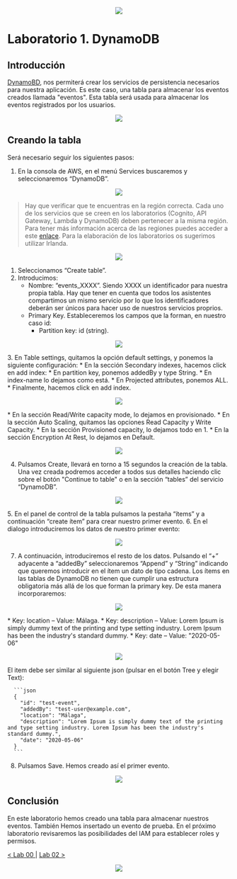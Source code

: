 <p align="center">
    <img src="../resources/header.png">
</p>

# Laboratorio 1. DynamoDB

## Introducción
[DynamoBD](https://docs.aws.amazon.com/es_es/dynamodb/?id=docs_gateway), nos permiterá crear los servicios de persistencia necesarios para nuestra aplicación. Es este caso, una tabla para almacenar los eventos creados llamada "eventos". Esta tabla será usada para almacenar los eventos registrados por los usuarios. 

<p align="center">
    <img src="resources/dynamo.png"/>
</p>


## Creando la tabla
Será necesario seguir los siguientes pasos:

1. En la consola de AWS, en el menú Services buscaremos y seleccionaremos “DynamoDB”.

<p align="center">
    <img src="resources/Picture1.png"/>
</p>

> Hay que verificar que te encuentras en la región correcta. Cada uno de los servicios que se creen en los laboratorios (Cognito, API Gateway, Lambda y DynamoDB) deben pertenecer a la misma región. Para tener más información acerca de las regiones puedes acceder a este [enlace](https://docs.aws.amazon.com/es_es/AWSEC2/latest/UserGuide/using-regions-availability-zones.html). Para la elaboración de los laboratorios os sugerimos utilizar Irlanda.

<p align="center">
    <img src="resources/Picture3.png"/>    
</p>

1. Seleccionamos “Create table”.
2. Introducimos:
   * Nombre: “events_XXXX”. Siendo XXXX un identificador para nuestra propia tabla. Hay que tener en cuenta que todos los asistentes compartimos un mismo servicio por lo que los identificadores deberán ser únicos para hacer uso de nuestros servicios proprios.
   * Primary Key. Estableceremos los campos que la forman, en nuestro caso id:
     * Partition key: id (string).
<p align="center">
    <img src="resources/Picture4.png"/>
</p>  
3. En Table settings, quitamos la opción default settings, y ponemos la siguiente configuración:
   * En la sección Secondary indexes, hacemos click en add index:
     * En partition key, ponemos addedBy y type String.
     *  En index-name lo dejamos como está.
     *  En Projected attributes, ponemos ALL.
     *  Finalmente, hacemos click en add index.
<p align="center">
    <img src="resources/Picture5.png"/>
</p>    
       *  En la sección Read/Write capacity mode, lo dejamos en provisionado.
       *  En la sección Auto Scaling, quitamos las opciones Read Capacity y Write Capacity.
       *  En la sección Provisioned capacity, lo dejamos todo en 1.
       *  En la sección Encryption At Rest, lo dejamos en Default.
<p align="center">
    <img src="resources/Picture6.png"/>
</p>          
       
4. Pulsamos Create, llevará en torno a 15 segundos la creación de la tabla. Una vez creada podremos acceder a todos sus detalles haciendo clic sobre el botón "Continue to table" o en la sección “tables” del servicio “DynamoDB”.
<p align="center">
    <img src="resources/Picture7.png"/>
</p>                                  
5. En el panel de control de la tabla pulsamos la pestaña “ítems” y a continuación “create ítem” para crear nuestro primer evento.
6. En el dialogo introduciremos los datos de nuestro primer evento:

<p align="center">
    <img src="resources/Picture2.png"/>
</p>

7. A continuación, introduciremos el resto de los datos. Pulsando el “+” adyacente a “addedBy” seleccionaremos “Append” y “String” indicando que queremos introducir en el ítem un dato de tipo cadena. Los ítems en las tablas de DynamoDB no tienen que cumplir una estructura obligatoria más allá de los que forman la primary key. De esta manera incorporaremos:
<p align="center">
    <img src="resources/Picture8.png"/>
</p>
   * Key: location – Value: Málaga.
   * Key: description – Value: Lorem Ipsum is simply dummy text of the printing and type setting industry. Lorem Ipsum has been the industry's standard dummy.
   * Key: date – Value: "2020-05-06"
<p align="center">
    <img src="resources/Picture9.png"/>
</p>
  
   El item debe ser similar al siguiente json (pulsar en el botón Tree y elegir Text):

      ```json
      {
        "id": "test-event",
        "addedBy": "test-user@example.com",
        "location": "Málaga",
        "description": "Lorem Ipsum is simply dummy text of the printing and type setting industry. Lorem Ipsum has been the industry's standard dummy.",
        "date": "2020-05-06"
      }
      ```

8. Pulsamos Save. Hemos creado así el primer evento.
<p align="center">
    <img src="resources/Picture10.png"/>
</p>

## Conclusión

En este laboratorio hemos creado una tabla para almacenar nuestros eventos. También Hemos insertado un evento de prueba. En el próximo laboratorio revisaremos las posibilidades del IAM para establecer roles y permisos.

[< Lab 00 ](../lab-00)  | [Lab 02 >](../lab-02) 

<p align="center">
    <img src="../resources/header.png">
</p>
